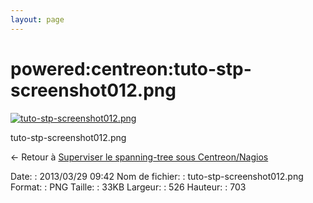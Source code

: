 ```yaml
---
layout: page
---
```


powered:centreon:tuto-stp-screenshot012.png
===========================================

[![tuto-stp-screenshot012.png](../..//assets/media/powered/centreon/tuto-stp-screenshot012.png@cache=&w=523&h=700 "tuto-stp-screenshot012.png")](../..//assets/media/powered/centreon/tuto-stp-screenshot012.png@cache= "Afficher le fichier original")

tuto-stp-screenshot012.png

← Retour à [Superviser le spanning-tree sous
Centreon/Nagios](../../../centreon/superviser-spanning-tree.html "centreon:superviser-spanning-tree")

Date:
:   2013/03/29 09:42
Nom de fichier:
:   tuto-stp-screenshot012.png
Format:
:   PNG
Taille:
:   33KB
Largeur:
:   526
Hauteur:
:   703

